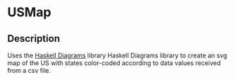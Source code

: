 USMap
=====

Description
------------

Uses the [Haskell Diagrams](http://projects.haskell.org/diagrams/) library Haskell Diagrams library to create an svg map of the US with states color-coded according to data values received from a csv file. 
